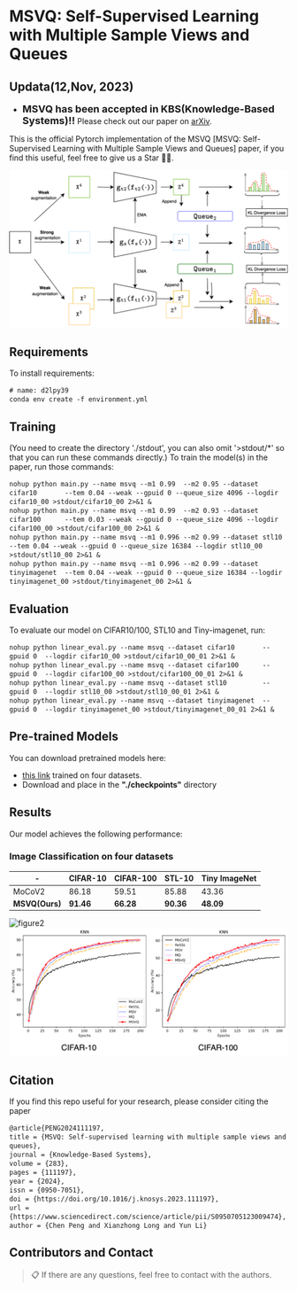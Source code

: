 # MSVQ: Self-Supervised Learning with Multiple Sample Views and Queues

## Updata(12,Nov, 2023)
- **<font size=4>MSVQ has been accepted in KBS(Knowledge-Based Systems)!!</font>** Please check out our paper on [arXiv](https://arxiv.org/abs/2305.05370).


This is the official Pytorch implementation of the MSVQ [MSVQ: Self-Supervised Learning with Multiple Sample Views and Queues] paper, if you find this useful, feel free to give us a Star 🌟✨.

![figure1](./figures/msvq.png)


## Requirements
To install requirements:

 ```setup
 # name: d2lpy39
 conda env create -f environment.yml
 ```

## Training
(You need to create the directory './stdout', you can also omit '>stdout/*' so that you can run these commands directly.)
To train the model(s) in the paper, run those commands:

```train
nohup python main.py --name msvq --m1 0.99  --m2 0.95 --dataset cifar10       --tem 0.04 --weak --gpuid 0 --queue_size 4096 --logdir cifar10_00 >stdout/cifar10_00 2>&1 &
nohup python main.py --name msvq --m1 0.99  --m2 0.93 --dataset cifar100      --tem 0.03 --weak --gpuid 0 --queue_size 4096 --logdir cifar100_00 >stdout/cifar100_00 2>&1 &
nohup python main.py --name msvq --m1 0.996 --m2 0.99 --dataset stl10         --tem 0.04 --weak --gpuid 0 --queue_size 16384 --logdir stl10_00 >stdout/stl10_00 2>&1 &
nohup python main.py --name msvq --m1 0.996 --m2 0.99 --dataset tinyimagenet  --tem 0.04 --weak --gpuid 0 --queue_size 16384 --logdir tinyimagenet_00 >stdout/tinyimagenet_00 2>&1 &
```

## Evaluation

To evaluate our model on CIFAR10/100, STL10 and Tiny-imagenet, run:
```eval
nohup python linear_eval.py --name msvq --dataset cifar10       --gpuid 0  --logdir cifar10_00 >stdout/cifar10_00_01 2>&1 &
nohup python linear_eval.py --name msvq --dataset cifar100      --gpuid 0  --logdir cifar100_00 >stdout/cifar100_00_01 2>&1 &
nohup python linear_eval.py --name msvq --dataset stl10         --gpuid 0  --logdir stl10_00 >stdout/stl10_00_01 2>&1 &
nohup python linear_eval.py --name msvq --dataset tinyimagenet  --gpuid 0  --logdir tinyimagenet_00 >stdout/tinyimagenet_00_01 2>&1 &
```

## Pre-trained Models

You can download pretrained models here:

- [this link](https://drive.google.com/file/d/1uFH5BfbVoLbEpw4MZJqtNbKmpATjrtV4/view?usp=sharing) trained on four datasets.
- Download and place in the **"./checkpoints"** directory

## Results

Our model achieves the following performance:

### Image Classification on four datasets

| -              | CIFAR-10  | CIFAR-100 | STL-10    | Tiny ImageNet |
|----------------|-----------|-----------|-----------|---------------|
| MoCoV2         | 86.18     | 59.51     | 85.88     | 43.36         |
| **MSVQ(Ours)** | **91.46** | **66.28** | **90.36** | **48.09**     |


![figure2](./figures/to_git.png "tsne")
![figure3](./figures/to_git_knn.png "knn")

## Citation
If you find this repo useful for your research, please consider citing the paper

```
@article{PENG2024111197,
title = {MSVQ: Self-supervised learning with multiple sample views and queues},
journal = {Knowledge-Based Systems},
volume = {283},
pages = {111197},
year = {2024},
issn = {0950-7051},
doi = {https://doi.org/10.1016/j.knosys.2023.111197},
url = {https://www.sciencedirect.com/science/article/pii/S0950705123009474},
author = {Chen Peng and Xianzhong Long and Yun Li}
```



## Contributors and Contact
>📋  If there are any questions, feel free to contact with the authors.
